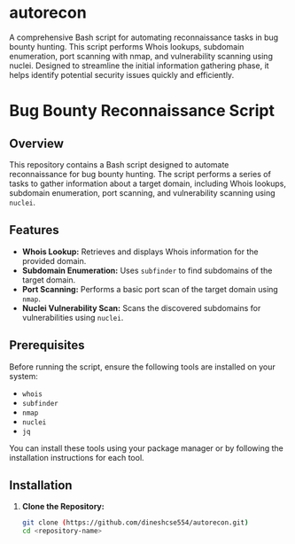# autorecon
A comprehensive Bash script for automating reconnaissance tasks in bug bounty hunting. This script performs Whois lookups, subdomain enumeration, port scanning with nmap, and vulnerability scanning using nuclei. Designed to streamline the initial information gathering phase, it helps identify potential security issues quickly and efficiently.

# Bug Bounty Reconnaissance Script

## Overview

This repository contains a Bash script designed to automate reconnaissance for bug bounty hunting. The script performs a series of tasks to gather information about a target domain, including Whois lookups, subdomain enumeration, port scanning, and vulnerability scanning using `nuclei`.

## Features

- **Whois Lookup:** Retrieves and displays Whois information for the provided domain.
- **Subdomain Enumeration:** Uses `subfinder` to find subdomains of the target domain.
- **Port Scanning:** Performs a basic port scan of the target domain using `nmap`.
- **Nuclei Vulnerability Scan:** Scans the discovered subdomains for vulnerabilities using `nuclei`.

## Prerequisites

Before running the script, ensure the following tools are installed on your system:

- `whois`
- `subfinder`
- `nmap`
- `nuclei`
- `jq`

You can install these tools using your package manager or by following the installation instructions for each tool.

## Installation

1. **Clone the Repository:**
   ```bash
   git clone (https://github.com/dineshcse554/autorecon.git)
   cd <repository-name>
